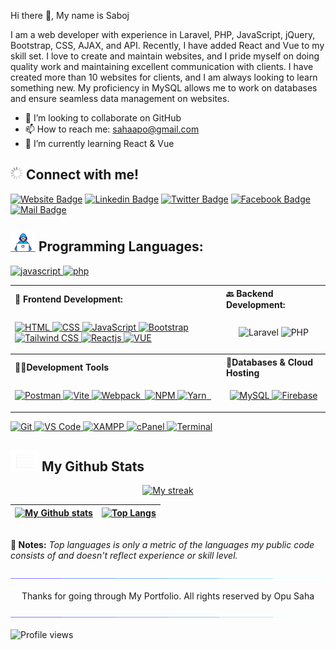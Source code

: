 
Hi there 👋, My name is Saboj

I am a web developer with experience in Laravel, PHP, JavaScript, jQuery, Bootstrap, CSS, AJAX, and API. Recently, I have added React and Vue to my skill set. I love to create and maintain websites, and I pride myself on doing quality work and maintaining excellent communication with clients. I have created more than 10 websites for clients, and I am always looking to learn something new. My proficiency in MySQL allows me to work on databases and ensure seamless data management on websites.

- 👯 I’m looking to collaborate on GitHub 
- 📫 How to reach me: sahaapo@gmail.com 
- 🌱 I’m currently learning React & Vue

##  <img alt="Project Gif" src="./assets/loadig.gif" width="20"/>   Connect with me! <br>

[![Website Badge](https://img.shields.io/badge/WebSite-000000?style=for-the-badge&logo=WebStorm&logoColor=white)](https://adeveloper.info/)
[![Linkedin Badge](https://img.shields.io/badge/LinkedIn-0077B5?style=for-the-badge&logo=linkedin&logoColor=white)](https://www.linkedin.com/in/iamopu/)
[![Twitter Badge](https://img.shields.io/badge/Twitter-1DA1F2?style=for-the-badge&logo=twitter&logoColor=white)](https://twitter.com/aposaha)
[![Facebook Badge](https://img.shields.io/badge/Facebook-1877F2?style=for-the-badge&logo=facebook&logoColor=white)](https://www.facebook.com/iamopusaha)
[![Mail Badge](https://img.shields.io/badge/Gmail-D14836?style=for-the-badge&logo=gmail&logoColor=white)](mailto:sahaapo@gmail.com)

## <img alt="Developer Gif" src="./assets/developer.gif" width="40"/> Programming Languages:

<p align="left">
 <a href="https://javascript.info" target="_blank"> <img src="https://img.shields.io/badge/-Javascript-F0DB4F?style=for-the-badge&labelColor=black&logo=javascript&logoColor=F0DB4F" alt="javascript"/> </a>
  <a href="https://www.php.net/" target="_blank"> <img src="https://img.shields.io/badge/-php-007acc?style=for-the-badge&labelColor=black&logo=php&logoColor=007acc" alt="php" /> </a>
 </p>


<table align="center">
    <tr align="left">
        <th> <b>🚶 Frontend Development: </b></th>
        <th> <b>🔙 Backend Development: </b></th>
    </tr>
    <tr>
        <td>
            <p align="left"> <a href="" target="_blank"> <img
                        src="https://img.shields.io/badge/html5-%23E34F26.svg?style=for-the-badge&logo=html5&logoColor=white"
                        alt="HTML" /> </a>
                <a href="" target="_blank"> <img
                        src="https://img.shields.io/badge/css3-%231572B6.svg?style=for-the-badge&logo=css3&logoColor=white"
                        alt="CSS" /> </a>
                <a href="" target="_blank"> <img
                        src="https://img.shields.io/badge/javascript-black.svg?style=for-the-badge&logo=JAVASCRIPT"
                        alt="JavaScript" /> </a>
                <a href="" target="_blank"> <img
                        src="https://img.shields.io/badge/bootstrap-%23563D7C.svg?style=for-the-badge&logo=bootstrap&logoColor=white"
                        alt="Bootstrap" /> </a>
                <a href="" target="_blank"> <img
                        src="https://img.shields.io/badge/tailwindcss-%2338B2AC.svg?style=for-the-badge&logo=tailwind-css&logoColor=white"
                        alt="Tailwind CSS" /> </a>
                <a href="" target="_blank"> <img
                        src="https://img.shields.io/badge/react-%2320232a.svg?style=for-the-badge&logo=react&logoColor=%2361DAFB"
                        alt="Reactjs" /> </a>
                <a href="" target="_blank"> <img
                        src="https://img.shields.io/badge/vue.js-%234FC08D.svg?style=for-the-badge&logo=vue.js&logoColor=white"
                        alt="VUE" /> </a>
            </p>
        </td>
        <td>
            <p align="center">
                <img src="https://img.shields.io/badge/Laravel-FF2D20?style=for-the-badge&logo=laravel&logoColor=white"
                    alt="Laravel" />
                <img src="https://img.shields.io/badge/PHP-777BB4?style=for-the-badge&logo=php&logoColor=white"
                    alt="PHP" />
            </p>
        </td>
    </tr>
    <tr align="left">
        <th><b>👨‍💻Development Tools</b></th>
        <th> <b>📱Databases & Cloud Hosting </b></th>
    </tr>
    <tr>
        <td>
            <p align="">
                <a href="https://vitejs.com" target="_blank"> <img
                        src="https://img.shields.io/badge/Postman-FF6C37?style=for-the-badge&logo=postman&logoColor=white"
                        alt="Postman" /> </a>
                <a href="https://postman.com" target="_blank"> <img
                        src="https://img.shields.io/badge/vite-%23646CFF.svg?style=for-the-badge&logo=vite&logoColor=white"
                        alt="Vite" /> </a> <a href="https://webpack.com" target="_blank"> <img
                        src="https://img.shields.io/badge/webpack-%238DD6F9.svg?style=for-the-badge&logo=webpack&logoColor=black"
                        alt="Webpack" /> </a> <a href="https://eslint.com" target="_blank"> <img
                        src="https://img.shields.io/badge/ESLint-4B3263?style=for-the-badge&logo=eslint&logoColor=white"
                        alt="" /> </a> <a href="https://npmjs.com" target="_blank"> <img
                        src="https://img.shields.io/badge/npm-d7141a?style=for-the-badge&logo=npm&logoColor=white"
                        alt="NPM" /> </a> <a href="https://yarn.com" target="_blank"> <img
                        src="https://img.shields.io/badge/yarn-%232C8EBB.svg?style=for-the-badge&logo=yarn&logoColor=white"
                        alt="Yarn" /> </a>
                <a href="https://" target="_blank"> <img
                        src="https://img.shields.io/badge/Axios-%231A1918.svg?style=for-the-badge&logo=ansible&logoColor=white"
                        alt="" /> </a>
                <a href="https://" target="_blank"> <img src=" " alt="" /> </a>
            </p>
        </td>
        <td>
            <p align="center">
                <a href="https://www.mysql.com/" target="_blank">
                    <img src="https://img.shields.io/badge/MySQL-4479A1?style=for-the-badge&logo=mysql&logoColor=white"
                        alt="MySQL" />
                </a>
                <a href="https://firebase.google.com/" target="_blank">
                    <img src="https://img.shields.io/badge/Firebase-FFCA28?style=for-the-badge&logo=firebase&logoColor=black"
                        alt="Firebase" />
                </a>
            </p>
        </td>
    </tr>
</table>


<p align="left">
    <a href="https://git-scm.com" target="_blank">
        <img src="https://img.shields.io/badge/git-%23F05033.svg?style=for-the-badge&logo=git&logoColor=white" alt="Git" />
    </a>
    <a href="https://code.visualstudio.com/" target="_blank">
        <img src="https://img.shields.io/badge/VS%20Code-0078d7.svg?style=for-the-badge&logo=visual-studio-code&logoColor=white" alt="VS Code" />
    </a>
    <a href="https://www.apachefriends.org/index.html" target="_blank">
        <img src="https://img.shields.io/badge/XAMPP-F37623?style=for-the-badge&logo=xampp&logoColor=white" alt="XAMPP" />
    </a>
    <a href="https://cpanel.net/" target="_blank">
        <img src="https://img.shields.io/badge/cPanel-%23FF6C2C.svg?style=for-the-badge&logo=cpanel&logoColor=white" alt="cPanel" />
    </a>
    <a href="https://docs.microsoft.com/en-us/windows/terminal/" target="_blank">
        <img src="https://img.shields.io/badge/Terminal-%234D4D4D.svg?style=for-the-badge&labelColor=black&logo=windows-terminal&logoColor=white" alt="Terminal" />
    </a>
</p>


## <img src="./assets/chart.gif" width="45"> My Github Stats 
<p align="center">
<a href="https://github.com/opusaha/github-readme-streak-stats">
<img title="🔥 Get streak stats for your profile at git.io/streak-stats" alt="My streak" src="https://github-readme-streak-stats.herokuapp.com/?user=opusaha&theme=black-ice&hide_border=true&stroke=0000&background=060A0CD0"/></a>


</p>

| [![My Github stats](https://github-readme-stats.vercel.app/api?username=opusaha&theme=react&show_icons=true&hide=prs&hide_border=true&bg_color=0D1117)](https://github.com/opusaha) | [![Top Langs](https://github-readme-stats.vercel.app/api/top-langs/?username=opusaha&layout=compact&theme=react&color=5BCDEC&hide_border=true&bg_color=0D1117)](https://github.com/opusaha) |
| --------------------------------------------------------------------------------------------------------------------------------------------------------------------------------------------------------------------------- | --------------------------------------------------------------------------------------------------------------------------------------------------------------------------------------------------------------- |

<br/>
<b>📓 Notes:</b> <i>Top languages is only a metric of the languages my public code consists of and doesn't reflect experience or skill level.</i>
<br/>
<br>



<img src="./assets/line.gif">
<p align="center">Thanks for going through My Portfolio. All rights reserved by Opu Saha</p>
<img src="./assets/line.gif">


![Profile views](https://gpvc.arturio.dev/opusaha)  
